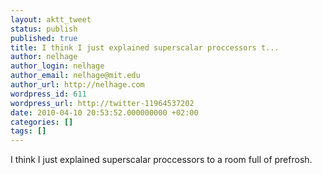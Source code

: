 ```yaml
---
layout: aktt_tweet
status: publish
published: true
title: I think I just explained superscalar proccessors t...
author: nelhage
author_login: nelhage
author_email: nelhage@mit.edu
author_url: http://nelhage.com
wordpress_id: 611
wordpress_url: http://twitter-11964537202
date: 2010-04-10 20:53:52.000000000 +02:00
categories: []
tags: []
---
```

I think I just explained superscalar proccessors to a room full of prefrosh.
